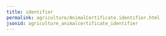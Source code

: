 ```yaml
---
title: identifier
permalink: agriculture/AnimalCertificate.identifier.html
jsonid: agriculture_animalcertificate_identifier
---
```

